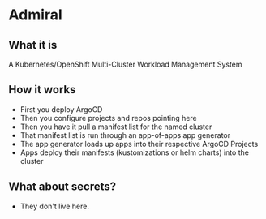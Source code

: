 # Admiral

## What it is

A Kubernetes/OpenShift Multi-Cluster Workload Management System

## How it works

- First you deploy ArgoCD
- Then you configure projects and repos pointing here
- Then you have it pull a manifest list for the named cluster
- That manifest list is run through an app-of-apps app generator
- The app generator loads up apps into their respective ArgoCD Projects
- Apps deploy their manifests (kustomizations or helm charts) into the cluster

## What about secrets?

- They don't live here.
